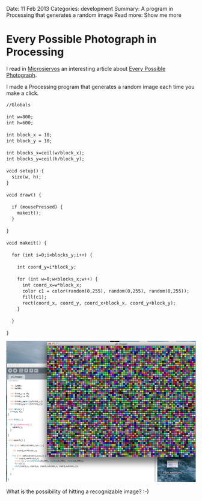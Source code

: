 Date: 11 Feb 2013
Categories: development
Summary: A program in Processing that generates a random image
Read more: Show me more

# Every Possible Photograph in Processing

I read in [Microsiervos][microsiervos] an interesting article about [Every Possible Photograph][every_possible_photograph].

I made a Processing program that generates a random image each time you make a click.

<pre><code>//Globals

int w=800;
int h=600;
  
int block_x = 10;
int block_y = 10;
  
int blocks_x=ceil(w/block_x);
int blocks_y=ceil(h/block_y);

void setup() {  
  size(w, h);
}

void draw() {
  
  if (mousePressed) {
    makeit();
  } 
  
}

void makeit() {
  
  for (int i=0;i&lt;blocks_y;i++) {

    int coord_y=i*block_y;
  
    for (int w=0;w&lt;blocks_x;w++) {
      int coord_x=w*block_x;
      color c1 = color(random(0,255), random(0,255), random(0,255));
      fill(c1);
      rect(coord_x, coord_y, coord_x+block_x, coord_y+block_y);
    }
    
  }

}</code></pre>

![Processing Screenshot]

What is the possibility of hitting a recognizable image? :-)

[microsiervos]: http://www.microsiervos.com/archivo/arte-y-diseno/todas-las-fotografias-posibles.html
[every_possible_photograph]: http://www.jeffreythompson.org/EveryPossiblePhotograph.php
[Processing Screenshot]: /attachments/processing_all_image.png "Processing Screenshot"


